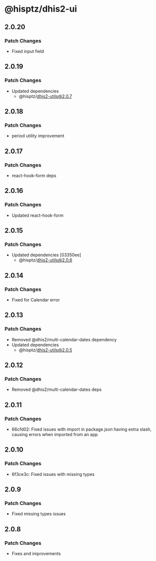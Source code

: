 # @hisptz/dhis2-ui

## 2.0.20

### Patch Changes

- Fixed input field

## 2.0.19

### Patch Changes

- Updated dependencies
  - @hisptz/dhis2-utils@2.0.7

## 2.0.18

### Patch Changes

- period utility improvement

## 2.0.17

### Patch Changes

- react-hook-form deps

## 2.0.16

### Patch Changes

- Updated react-hook-form

## 2.0.15

### Patch Changes

- Updated dependencies [03350ee]
  - @hisptz/dhis2-utils@2.0.6

## 2.0.14

### Patch Changes

- Fixed for Calendar error

## 2.0.13

### Patch Changes

- Removed @dhis2/multi-calendar-dates dependency
- Updated dependencies
  - @hisptz/dhis2-utils@2.0.5

## 2.0.12

### Patch Changes

- Removed @dhis2/multi-calendar-dates deps

## 2.0.11

### Patch Changes

- 66cfd02: Fixed issues with import in package.json having extra slash, causing errors when imported from an app

## 2.0.10

### Patch Changes

- 6f3ce3c: Fixed issues with missing types

## 2.0.9

### Patch Changes

- Fixed missing types issues

## 2.0.8

### Patch Changes

- Fixes and improvements
